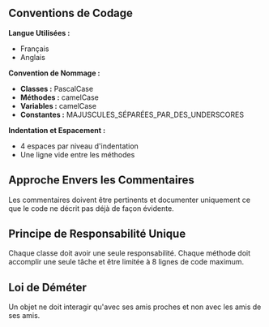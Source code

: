 ## Conventions de Codage

**Langue Utilisées :**
- Français
- Anglais

**Convention de Nommage :**
- **Classes :** PascalCase
- **Méthodes :** camelCase
- **Variables :** camelCase
- **Constantes :** MAJUSCULES_SÉPARÉES_PAR_DES_UNDERSCORES

**Indentation et Espacement :**
- 4 espaces par niveau d'indentation
- Une ligne vide entre les méthodes

## Approche Envers les Commentaires

Les commentaires doivent être pertinents et documenter uniquement ce que le code ne 
décrit pas déjà de façon évidente.

## Principe de Responsabilité Unique

Chaque classe doit avoir une seule responsabilité. 
Chaque méthode doit accomplir une seule tâche et être limitée à 8 lignes de code maximum.

## Loi de Déméter

Un objet ne doit interagir qu'avec ses amis proches et non avec les amis de ses amis.
